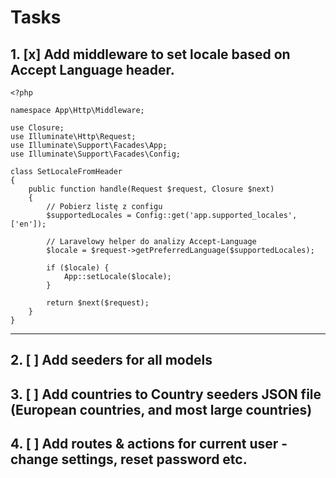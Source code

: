 # Tasks

## 1. [x] Add middleware to set locale based on Accept Language header. 

```
<?php

namespace App\Http\Middleware;

use Closure;
use Illuminate\Http\Request;
use Illuminate\Support\Facades\App;
use Illuminate\Support\Facades\Config;

class SetLocaleFromHeader
{
    public function handle(Request $request, Closure $next)
    {
        // Pobierz listę z configu
        $supportedLocales = Config::get('app.supported_locales', ['en']);

        // Laravelowy helper do analizy Accept-Language
        $locale = $request->getPreferredLanguage($supportedLocales);

        if ($locale) {
            App::setLocale($locale);
        }

        return $next($request);
    }
}
```
-----------------------------------------------------

## 2. [ ] Add seeders for all models 
## 3. [ ] Add countries to Country seeders JSON file (European countries, and most large countries)
## 4. [ ] Add routes & actions for current user - change settings, reset password etc. 